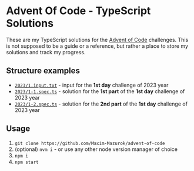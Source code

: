 # Advent Of Code - TypeScript Solutions

These are my TypeScript solutions for the [Advent of Code](https://adventofcode.com/) challenges. This is not supposed to be a guide or a reference, but rather a place to store my solutions and track my progress.

## Structure examples

- [`2023/1.input.txt`](./2023/1.input.txt) - input for the **1st day** challenge of 2023 year
- [`2023/1-1.spec.ts`](./2023/1-1.spec.ts) - solution for the **1st part** of the **1st day** challenge of 2023 year
- [`2023/1-2.spec.ts`](./2023/1-2.spec.ts) - solution for the **2nd part** of the **1st day** challenge of 2023 year

## Usage

1. `git clone https://github.com/Maxim-Mazurok/advent-of-code`
1. (optional) `nvm i` - or use any other node version manager of choice
1. `npm i`
1. `npm start`
